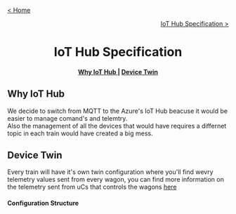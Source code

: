 [< Home](../README.md)

[<p align="right">IoT Hub Specification ></p>](./README.md)

**<h1 align="center">IoT Hub Specification</h1>**

<div align="center">  
<h4>
<a href="#why-iot-hub"> Why IoT Hub </a>
| <a href="#device-twin"> Device Twin </a>
</h4>
</div>

## **Why IoT Hub**

We decide to switch from MQTT to the Azure's IoT Hub beacuse it would be easier to manage comand's and telemtry.   
Also the management of all the devices that would have requires a differnet topic in each train would have created a big mess.

## **Device Twin**

Every train will have it's own twin configuration where you'll find wevry telemetry values sent from every wagon, you can find more information on the telemetry sent from uCs that controls the wagons [here](../Protocol/README.md#payload-telemetry)

#### **Configuration Structure**

``` JSON

```